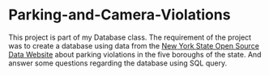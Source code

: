 # Parking-and-Camera-Violations

This project is part of my Database class. The requirement of the project was to create a database using data from the [New York State Open Source Data Website](https://opendata.cityofnewyork.us) about parking violations in the five boroughs of the state. And answer some questions regarding the database using SQL query.
